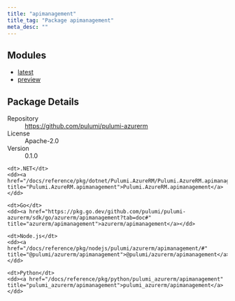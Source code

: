 ```yaml
---
title: "apimanagement"
title_tag: "Package apimanagement"
meta_desc: ""
---
```


<!-- WARNING: this file was generated by Pulumi Docs Generator. -->
<!-- Do not edit by hand unless you're certain you know what you are doing! -->



<h2 id="modules">Modules</h2>
<ul class="api">
    <li><a href="latest/" title="latest"><span class="symbol module"></span>latest</a></li>
    <li><a href="preview/" title="preview"><span class="symbol module"></span>preview</a></li>
</ul>

<h2 id="package-details">Package Details</h2>
<dl class="package-details">
	<dt>Repository</dt>
	<dd><a href="https://github.com/pulumi/pulumi-azurerm">https://github.com/pulumi/pulumi-azurerm</a></dd>
	<dt>License</dt>
	<dd>Apache-2.0</dd>
	<dt>Version</dt>
	<dd>0.1.0</dd>
</dl>



<dl class="tabular">

    <dt>.NET</dt>
    <dd><a href="/docs/reference/pkg/dotnet/Pulumi.AzureRM/Pulumi.AzureRM.apimanagement.html" title="Pulumi.AzureRM.apimanagement">Pulumi.AzureRM.apimanagement</a></dd>

    <dt>Go</dt>
    <dd><a href="https://pkg.go.dev/github.com/pulumi/pulumi-azurerm/sdk/go/azurerm/apimanagement?tab=doc#" title="azurerm/apimanagement">azurerm/apimanagement</a></dd>

    <dt>Node.js</dt>
    <dd><a href="/docs/reference/pkg/nodejs/pulumi/azurerm/apimanagement/#" title="@pulumi/azurerm/apimanagement">@pulumi/azurerm/apimanagement</a></dd>

    <dt>Python</dt>
    <dd><a href="/docs/reference/pkg/python/pulumi_azurerm/apimanagement" title="pulumi_azurerm/apimanagement">pulumi_azurerm/apimanagement</a></dd>

</dl>


